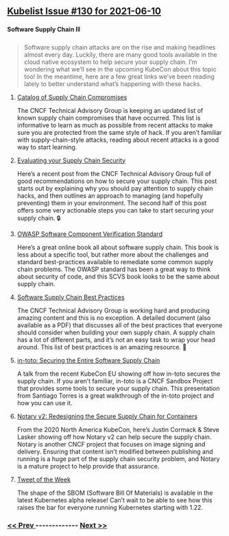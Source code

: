 ## [Kubelist Issue #130 for 2021-06-10](https://kubelist.com/issue/130)

#### Software Supply Chain ⛓

> Software supply chain attacks are on the rise and making headlines almost every day. Luckily, there are many good tools available in the cloud native ecosystem to help secure your supply chain. I’m wondering what we’ll see in the upcoming KubeCon about this topic too! In the meantime, here are a few great links we’ve been reading lately to better understand what’s happening with these hacks.

1. [Catalog of Supply Chain Compromises](https://github.com/cncf/tag-security/tree/main/supply-chain-security/compromises)

    The CNCF Technical Advisory Group is keeping an updated list of known supply chain compromises that have occurred. This list is informative to learn as much as possible from recent attacks to make sure you are protected from the same style of hack. If you aren’t familiar with supply-chain-style attacks, reading about recent attacks is a good way to start learning.
1. [Evaluating your Supply Chain Security ](https://www.cncf.io/blog/2021/05/14/evaluating-your-supply-chain-security/)

    Here’s a recent post from the CNCF Technical Advisory Group full of good recommendations on how to secure your supply chain. This post starts out by explaining why you should pay attention to supply chain hacks, and then outlines an approach to managing (and hopefully preventing) them in your environment. The second half of this post offers some very actionable steps you can take to start securing your supply chain. 🔒
1. [OWASP Software Component Verification Standard](https://owasp-scvs.gitbook.io/scvs/)

    Here’s a great online book all about software supply chain. This book is less about a specific tool, but rather more about the challenges and standard best-practices available to remediate some common supply chain problems. The OWASP standard has been a great way to think about security of code, and this SCVS book looks to be the same about supply chain. 
1. [Software Supply Chain Best Practices](https://github.com/cncf/tag-security/blob/main/supply-chain-security/supply-chain-security-paper/sscsp.md)

    The CNCF Technical Advisory Group is working hard and producing amazing content and this is no exception. A detailed document (also available as a PDF) that discusses all of the best practices that everyone should consider when building your own supply chain. A supply chain has a lot of different parts, and it’s not an easy task to wrap your head around. This list of best practices is an amazing resource. 📑
1. [in-toto: Securing the Entire Software Supply Chain](https://www.youtube.com/watch?v=W-5io6v3S1Y)

    A talk from the recent KubeCon EU showing off how in-toto secures the supply chain. If you aren’t familiar, in-toto is a CNCF Sandbox Project that provides some tools to secure your supply chain. This presentation from Santiago Torres is a great walkthrough of the in-toto project and how you can use it.
1. [Notary v2: Redesigning the Secure Supply Chain for Containers](https://www.youtube.com/watch?v=LKpFynI0S_w)

    From the 2020 North America KubeCon, here’s Justin Cormack & Steve Lasker showing off how Notary v2 can help secure the supply chain. Notary is another CNCF project that focuses on image signing and delivery. Ensuring that content isn’t modified between publishing and running is a huge part of the supply chain security problem, and Notary is a mature project to help provide that assurance.
1. [Tweet of the Week](https://twitter.com/puerco/status/1402346828830498816)

    The shape of the SBOM (Software Bill Of Materials) is available in the latest Kubernetes alpha release! Can’t wait to be able to see how this raises the bar for everyone running Kubernetes starting with 1.22.

### [ << Prev ](kubelist-129.md) ------------- [ Next >> ](kubelist-131.md)